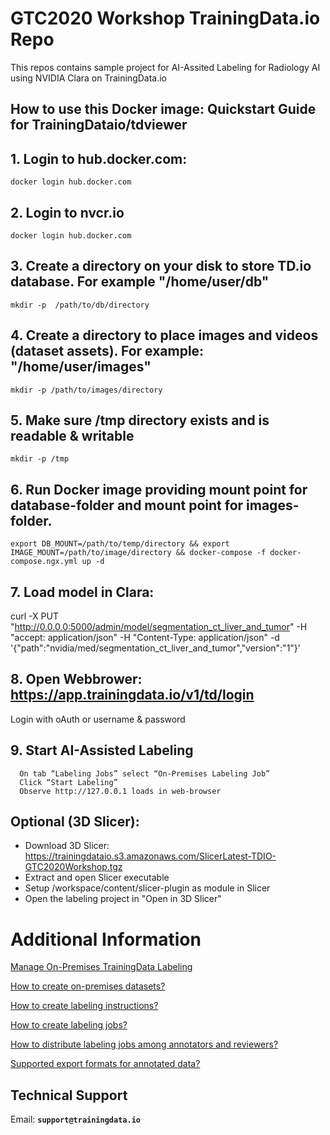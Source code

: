 # GTC2020 Workshop TrainingData.io Repo

This repos contains sample project for AI-Assited Labeling for Radiology AI using NVIDIA Clara on TrainingData.io

## How to use this Docker image: Quickstart Guide for TrainingDataio/tdviewer

## 1. Login to hub.docker.com:
```
docker login hub.docker.com
```

## 2. Login to nvcr.io
```
docker login hub.docker.com
```

## 3. Create a directory on your disk to store TD.io database. For example "/home/user/db"
```
mkdir -p  /path/to/db/directory
```

## 4. Create a directory to place images and videos (dataset assets). For example: "/home/user/images"
```
mkdir -p /path/to/images/directory
```

## 5. Make sure /tmp directory exists and is readable & writable
```
mkdir -p /tmp
```

## 6. Run Docker image providing mount point for database-folder and mount point for images-folder.

```
export DB_MOUNT=/path/to/temp/directory && export IMAGE_MOUNT=/path/to/image/directory && docker-compose -f docker-compose.ngx.yml up -d
```

## 7. Load model in Clara:
curl -X PUT "http://0.0.0.0:5000/admin/model/segmentation_ct_liver_and_tumor"   -H "accept: application/json" -H "Content-Type: application/json" -d '{"path":"nvidia/med/segmentation_ct_liver_and_tumor","version":"1"}'

## 8. Open Webbrower: https://app.trainingdata.io/v1/td/login
Login with oAuth or username & password

## 9. Start AI-Assisted Labeling
      On tab “Labeling Jobs” select “On-Premises Labeling Job”
      Click “Start Labeling”
      Observe http://127.0.0.1 loads in web-browser

## Optional (3D Slicer):
   - Download 3D Slicer: https://trainingdataio.s3.amazonaws.com/SlicerLatest-TDIO-GTC2020Workshop.tgz
   - Extract and open Slicer executable
   - Setup /workspace/content/slicer-plugin as module in Slicer
   - Open the labeling project in "Open in 3D Slicer"
   
# Additional Information
[Manage On-Premises TrainingData Labeling](https://docs.trainingdata.io/v1.0/Premises%20Infrastructure/Docker%20And%20VPN/)

[How to create on-premises datasets?](https://docs.trainingdata.io/v1.0/DataSet/Create%20On-Prem%20Dataset/)

[How to create labeling instructions?](https://docs.trainingdata.io/v1.0/Labelling%20Interface/Builder/)

[How to create labeling jobs?](https://docs.trainingdata.io/v1.0/Projects/Create%20a%20Project/)

[How to distribute labeling jobs among annotators and reviewers?](https://docs.trainingdata.io/v1.0/Collaborators/Add%20Collaborators%20to%20Project/)

[Supported export formats for annotated data?](https://docs.trainingdata.io/v1.0/Export%20Format/COCO/)

## Technical Support

Email: **`support@trainingdata.io`**
